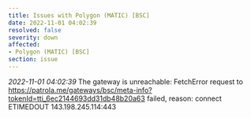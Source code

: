 ```yaml
---
title: Issues with Polygon (MATIC) [BSC]
date: 2022-11-01 04:02:39
resolved: false
severity: down
affected:
- Polygon (MATIC) [BSC]
section: issue
---
```


*2022-11-01 04:02:39* The gateway is unreachable: FetchError request to https://patrola.me/gateways/bsc/meta-info?tokenId=tti_6ec2144693dd31db48b20a63 failed, reason: connect ETIMEDOUT 143.198.245.114:443